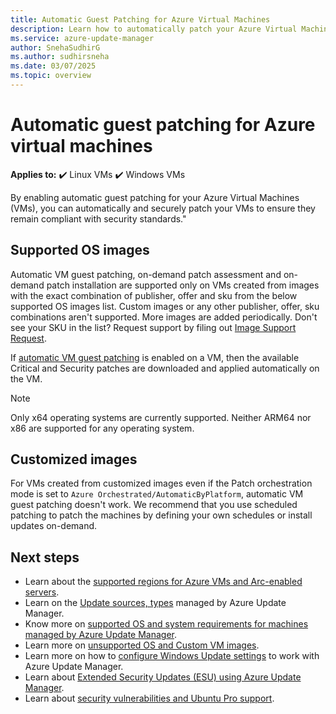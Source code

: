 ```yaml
---
title: Automatic Guest Patching for Azure Virtual Machines
description: Learn how to automatically patch your Azure Virtual Machines and Scale Sets using Azure Update Manager. This article provides an overview of supported OS images, configuration steps, and best practices for maintaining security compliance through automatic guest patching.
ms.service: azure-update-manager
author: SnehaSudhirG
ms.author: sudhirsneha
ms.date: 03/07/2025
ms.topic: overview
---
```

# Automatic guest patching for Azure virtual machines

**Applies to:** :heavy_check_mark: Linux VMs :heavy_check_mark: Windows VMs

By enabling automatic guest patching for your Azure Virtual Machines (VMs), you can automatically and securely patch your VMs to ensure they remain compliant with security standards."

## Supported OS images

Automatic VM guest patching, on-demand patch assessment and on-demand patch installation are supported only on VMs created from images with the exact combination of publisher, offer and sku from the below supported OS images list. Custom images or any other publisher, offer, sku combinations aren't supported. More images are added periodically. Don't see your SKU in the list? Request support by filing out [Image Support Request](https://forms.microsoft.com/r/6vfSgT0mFx).

If [automatic VM guest patching](/azure/virtual-machines/automatic-vm-guest-patching) is enabled on a VM, then the available Critical and Security patches are downloaded and applied automatically on the VM.

>[!NOTE]
> Only x64 operating systems are currently supported. Neither ARM64 nor x86 are supported for any operating system.

## Customized images

For VMs created from customized images even if the Patch orchestration mode is set to `Azure Orchestrated/AutomaticByPlatform`, automatic VM guest patching doesn't work. We recommend that you use scheduled patching to patch the machines by defining your own schedules or install updates on-demand.

## Next steps

- Learn about the [supported regions for Azure VMs and Arc-enabled servers](supported-regions.md).
- Learn on the [Update sources, types](support-matrix.md) managed by Azure Update Manager.
- Know more on [supported OS and system requirements for machines managed by Azure Update Manager](support-matrix-updates.md).
- Learn more on [unsupported OS and Custom VM images](unsupported-workloads.md).
- Learn more on how to [configure Windows Update settings](configure-wu-agent.md) to work with Azure Update Manager. 
- Learn about [Extended Security Updates (ESU) using Azure Update Manager](extended-security-updates.md).
- Learn about [security vulnerabilities and Ubuntu Pro support](security-awareness-ubuntu-support.md).